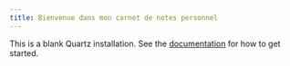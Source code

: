 ```yaml
---
title: Bienvenue dans mon carnet de notes personnel
---
```


This is a blank Quartz installation.
See the [documentation](https://quartz.jzhao.xyz) for how to get started.
